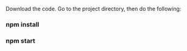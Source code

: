 Download the code.
Go to the project directory, then do the following:

### npm install

### npm start

